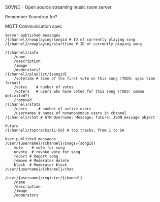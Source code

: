 SOVND - Open source streaming music room server

Remember Soundrop.fm?


MQTT Communication spec

	Server published messages
	/{channel}/nowplaying/songid # ID of currently playing song
	/{channel}/nowplaying/starttime # ID of currently playing song

	/{channel}/info
		/name
		/description
		/image
		/moderators?
	/{channel}/playlist/{songid}
		/votetime # time of the first vote on this song (TODO: spec time format)
		/votes    # number of votes
		/voters   # users who have voted for this song (TODO: comma delimited?)
		/removed
	/{channel}/stats
		/users     # number of active users
		/usernames # names of nonanonymous users in channel
	/{channel}/chat # ATM Username: Message; future: JSON message object

	Future
	/{channel}/toptracks/{1-50} # top tracks, from 1 to 50

	User published messages
	/user/{username}/{channel}/songs/{songid}
		vote	# vote for song
		unvote	# revoke vote for song
		report # Report song
 		remove # Moderator delete
		block  # Moderator block
	/user/{username}/{channel}/chat

	/user/{username}/register/{channel}
		/name
		/description
		/image
		/moderators

